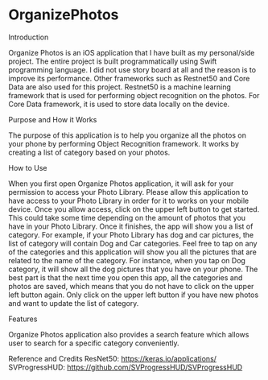 # OrganizePhotos

Introduction

  Organize Photos is an iOS application that I have built as my personal/side project. The entire project is built programmatically using Swift programming language. I did not use story board at all and the reason is to improve its performance. Other frameworks such as Restnet50 and Core Data are also used for this project. Restnet50 is a machine learning framework that is used for performing object recognition on the photos. For Core Data framework, it is used to store data locally on the device.
  
Purpose and How it Works

  The purpose of this application is to help you organize all the photos on your phone by performing Object Recognition framework. It works by creating a list of category based on your photos. 
  
How to Use

  When you first open Organize Photos application, it will ask for your permission to access your Photo Library. Please allow this application to have access to your Photo Library in order for it to works on your mobile device. Once you allow access, click on the upper left button to get started. This could take some time depending on the amount of photos that you have in your Photo Library. Once it finishes, the app will show you a list of category. For example, if your Photo Library has dog and car pictures, the list of category will contain Dog and Car categories. Feel free to tap on any of the categories and this application will show you all the pictures that are related to the name of the category. For instance, when you tap on Dog category, it will show all the dog pictures that you have on your phone. The best part is that the next time you open this app, all the categories and photos are saved, which means that you do not have to click on the upper left button again. Only click on the upper left button if you have new photos and want to update the list of category. 
  
Features

  Organize Photos application also provides a search feature which allows user to search for a specific category conveniently.
  
Reference and Credits
  ResNet50: https://keras.io/applications/
  SVProgressHUD: https://github.com/SVProgressHUD/SVProgressHUD
  
